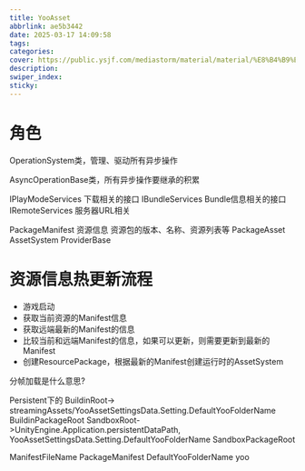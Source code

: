 ```yaml
---
title: YooAsset
abbrlink: ae5b3442
date: 2025-03-17 14:09:58
tags:
categories:
cover: https://public.ysjf.com/mediastorm/material/material/%E8%B4%B9%E5%B0%94%E7%8F%AD%E5%85%8B%E6%96%AF-11-%E8%BF%91%E6%99%AF-20250107.JPG
description:
swiper_index:
sticky:
---
```


# 角色
OperationSystem类，管理、驱动所有异步操作

AsyncOperationBase类，所有异步操作要继承的积累

IPlayModeServices 下载相关的接口
IBundleServices Bundle信息相关的接口
IRemoteServices 服务器URL相关


PackageManifest 资源信息 资源包的版本、名称、资源列表等
PackageAsset 
AssetSystem
ProviderBase

# 资源信息热更新流程

- 游戏启动
- 获取当前资源的Manifest信息
- 获取远端最新的Manifest的信息
- 比较当前和远端Manifest的信息，如果可以更新，则需要更新到最新的Manifest
- 创建ResourcePackage，根据最新的Manifest创建运行时的AssetSystem

分帧加载是什么意思?

Persistent下的
BuildinRoot-> streamingAssets/YooAssetSettingsData.Setting.DefaultYooFolderName
BuildinPackageRoot
SandboxRoot->UnityEngine.Application.persistentDataPath, YooAssetSettingsData.Setting.DefaultYooFolderName
SandboxPackageRoot

ManifestFileName PackageManifest
DefaultYooFolderName yoo